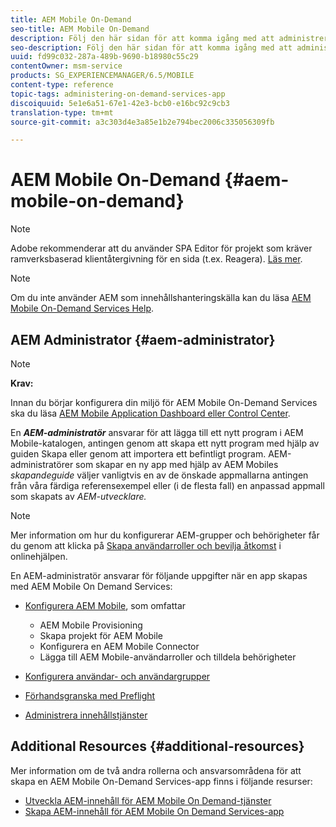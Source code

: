 ```yaml
---
title: AEM Mobile On-Demand
seo-title: AEM Mobile On-Demand
description: Följ den här sidan för att komma igång med att administrera AEM-mobilappen On-Demand-tjänster. Den ger en översikt över rollerna och ansvarsområdena för en AEM-administratör för On-Demand-tjänster.
seo-description: Följ den här sidan för att komma igång med att administrera AEM-mobilappen On-Demand-tjänster. Den ger en översikt över rollerna och ansvarsområdena för en AEM-administratör för On-Demand-tjänster.
uuid: fd99c032-287a-489b-9690-b18980c55c29
contentOwner: msm-service
products: SG_EXPERIENCEMANAGER/6.5/MOBILE
content-type: reference
topic-tags: administering-on-demand-services-app
discoiquuid: 5e1e6a51-67e1-42e3-bcb0-e16bc92c9cb3
translation-type: tm+mt
source-git-commit: a3c303d4e3a85e1b2e794bec2006c335056309fb

---
```



# AEM Mobile On-Demand {#aem-mobile-on-demand}

>[!NOTE]
>
>Adobe rekommenderar att du använder SPA Editor för projekt som kräver ramverksbaserad klientåtergivning för en sida (t.ex. Reagera). [Läs mer](/help/sites-developing/spa-overview.md).

>[!NOTE]
>
>Om du inte använder AEM som innehållshanteringskälla kan du läsa [AEM Mobile On-Demand Services Help](https://helpx.adobe.com/digital-publishing-solution/topics.html).

## AEM Administrator {#aem-administrator}

>[!NOTE]
>
>**Krav:**
>
>Innan du börjar konfigurera din miljö för AEM Mobile On-Demand Services ska du läsa [AEM Mobile Application Dashboard eller Control Center](/help/mobile/mobile-apps-ondemand-application-dashboard.md).

En ***AEM-administratör*** ansvarar för att lägga till ett nytt program i AEM Mobile-katalogen, antingen genom att skapa ett nytt program med hjälp av guiden Skapa eller genom att importera ett befintligt program. AEM-administratörer som skapar en ny app med hjälp av AEM Mobiles *skapandeguide* väljer vanligtvis en av de önskade appmallarna antingen från våra färdiga referensexempel eller (i de flesta fall) en anpassad appmall som skapats av *AEM-utvecklare.*

>[!NOTE]
>
>Mer information om hur du konfigurerar AEM-grupper och behörigheter får du genom att klicka på [Skapa användarroller och bevilja åtkomst](https://helpx.adobe.com/digital-publishing-solution/help/account-admin-dps.html) i onlinehjälpen.

En AEM-administratör ansvarar för följande uppgifter när en app skapas med AEM Mobile On Demand Services:

* [Konfigurera AEM Mobile](/help/mobile/aem-mobile-setup.md), som omfattar

   * AEM Mobile Provisioning
   * Skapa projekt för AEM Mobile
   * Konfigurera en AEM Mobile Connector
   * Lägga till AEM Mobile-användarroller och tilldela behörigheter

* [Konfigurera användar- och användargrupper](/help/mobile/aem-mobile-configure-users.md)
* [Förhandsgranska med Preflight](/help/mobile/aem-mobile-manage-ondemand-services.md)
* [Administrera innehållstjänster](//help/mobile/developing-content-services.md)

## Additional Resources {#additional-resources}

Mer information om de två andra rollerna och ansvarsområdena för att skapa en AEM Mobile On-Demand Services-app finns i följande resurser:

* [Utveckla AEM-innehåll för AEM Mobile On Demand-tjänster](/help/mobile/aem-mobile-on-demand.md)
* [Skapa AEM-innehåll för AEM Mobile On Demand Services-app](/help/mobile/mobile-apps-ondemand.md)
